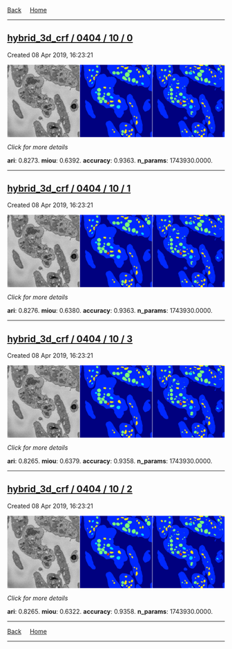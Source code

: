 
[Back](..)&nbsp;&nbsp;&nbsp;&nbsp;&nbsp;[Home](https://leapmanlab.github.io/snapshots)

---

<div class="summary"><a href="0"><h2>hybrid_3d_crf / 0404 / 10 / 0</h2></a><p>Created 08 Apr 2019, 16:23:21
</p><a href="0"><img src="0/media/summary.png" align="center"></a><p>
<i>Click for more details</i>
</p></div>

**ari**: 0.8273. **miou**: 0.6392. **accuracy**: 0.9363. **n_params**: 1743930.0000. 

---

<div class="summary"><a href="1"><h2>hybrid_3d_crf / 0404 / 10 / 1</h2></a><p>Created 08 Apr 2019, 16:23:21
</p><a href="1"><img src="1/media/summary.png" align="center"></a><p>
<i>Click for more details</i>
</p></div>

**ari**: 0.8276. **miou**: 0.6380. **accuracy**: 0.9363. **n_params**: 1743930.0000. 

---

<div class="summary"><a href="3"><h2>hybrid_3d_crf / 0404 / 10 / 3</h2></a><p>Created 08 Apr 2019, 16:23:21
</p><a href="3"><img src="3/media/summary.png" align="center"></a><p>
<i>Click for more details</i>
</p></div>

**ari**: 0.8265. **miou**: 0.6379. **accuracy**: 0.9358. **n_params**: 1743930.0000. 

---

<div class="summary"><a href="2"><h2>hybrid_3d_crf / 0404 / 10 / 2</h2></a><p>Created 08 Apr 2019, 16:23:21
</p><a href="2"><img src="2/media/summary.png" align="center"></a><p>
<i>Click for more details</i>
</p></div>

**ari**: 0.8265. **miou**: 0.6322. **accuracy**: 0.9358. **n_params**: 1743930.0000. 

---

[Back](..)&nbsp;&nbsp;&nbsp;&nbsp;&nbsp;[Home](https://leapmanlab.github.io/snapshots)

---
